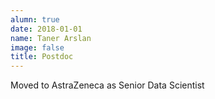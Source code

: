 ```yaml
---
alumn: true
date: 2018-01-01
name: Taner Arslan
image: false
title: Postdoc
---
```

Moved to AstraZeneca as Senior Data Scientist
